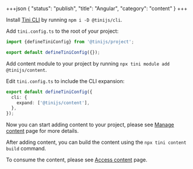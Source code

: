 +++json
{
  "status": "publish",
  "title": "Angular",
  "category": "content"
}
+++

Install [Tini CLI](/cli) by running `npm i -D @tinijs/cli`.

Add `tini.config.ts` to the root of your project:

```ts
import {defineTiniConfig} from '@tinijs/project';

export default defineTiniConfig({});
```

Add content module to your project by running `npx tini module add @tinijs/content`.

Edit `tini.config.ts` to include the CLI expansion:

```ts
export default defineTiniConfig({
  cli: {
    expand: ['@tinijs/content'],
  },
});
```

Now you can start adding content to your project, please see [Manage content](/module/content-manage) page for more details.

After adding content, you can build the content using the `npx tini content build` command.

To consume the content, please see [Access content](/module/content-access) page.
